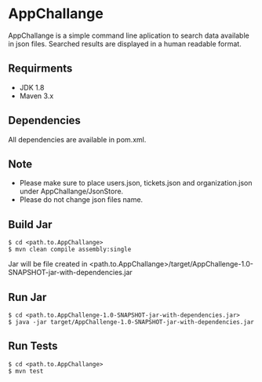 # AppChallange

AppChallange is a simple command line aplication to search data available in json files. Searched results are displayed in a human readable format.

Requirments
------------

* JDK 1.8 
* Maven 3.x

Dependencies
------------
All dependencies are available in pom.xml.

Note
------------
* Please make sure to place users.json, tickets.json and organization.json under AppChallange/JsonStore.
* Please do not change json files name.

Build Jar
------------
```
$ cd <path.to.AppChallange>
$ mvn clean compile assembly:single
```
Jar will be file created in <path.to.AppChallange>/target/AppChallenge-1.0-SNAPSHOT-jar-with-dependencies.jar

Run Jar
------------
```
$ cd <path.to.AppChallenge-1.0-SNAPSHOT-jar-with-dependencies.jar>
$ java -jar target/AppChallenge-1.0-SNAPSHOT-jar-with-dependencies.jar
```

Run Tests
------------
```
$ cd <path.to.AppChallange>
$ mvn test
```
